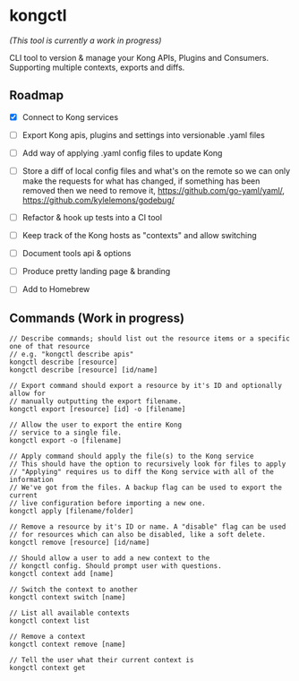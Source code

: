# kongctl

*(This tool is currently a work in progress)*

CLI tool to version & manage your Kong APIs, Plugins and Consumers. Supporting multiple contexts, exports and diffs.

## Roadmap
 - [x] Connect to Kong services
 - [ ] Export Kong apis, plugins and settings into versionable .yaml files
 - [ ] Add way of applying .yaml config files to update Kong
 - [ ] Store a diff of local config files and what's on the remote so we can only make the requests for what has changed, if something has been removed then we need to remove it, https://github.com/go-yaml/yaml/, https://github.com/kylelemons/godebug/
 - [ ] Refactor & hook up tests into a CI tool
 - [ ] Keep track of the Kong hosts as "contexts" and allow switching
 - [ ] Document tools api & options
 - [ ] Produce pretty landing page & branding
 - [ ] Add to Homebrew


## Commands (Work in progress)

```
// Describe commands; should list out the resource items or a specific one of that resource
// e.g. "kongctl describe apis"
kongctl describe [resource]
kongctl describe [resource] [id/name]

// Export command should export a resource by it's ID and optionally allow for
// manually outputting the export filename.
kongctl export [resource] [id] -o [filename]

// Allow the user to export the entire Kong
// service to a single file.
kongctl export -o [filename]

// Apply command should apply the file(s) to the Kong service
// This should have the option to recursively look for files to apply
// "Applying" requires us to diff the Kong service with all of the information
// We've got from the files. A backup flag can be used to export the current
// live configuration before importing a new one.
kongctl apply [filename/folder]

// Remove a resource by it's ID or name. A "disable" flag can be used
// for resources which can also be disabled, like a soft delete.
kongctl remove [resource] [id/name]

// Should allow a user to add a new context to the
// kongctl config. Should prompt user with questions.
kongctl context add [name]
    
// Switch the context to another
kongctl context switch [name]

// List all available contexts
kongctl context list

// Remove a context
kongctl context remove [name]

// Tell the user what their current context is
kongctl context get
```